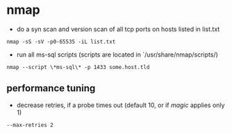 # nmap
- do a syn scan and version scan of all tcp ports on hosts listed in list.txt
```
nmap -sS -sV -p0-65535 -iL list.txt
```

- run all ms-sql scripts (scripts are located in `/usr/share/nmap/scripts/)
```
nmap --script \*ms-sql\* -p 1433 some.host.tld
```

## performance tuning
- decrease retries, if a probe times out (default 10, or if _magic_ applies only 1)
```
--max-retries 2
```
